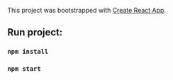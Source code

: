 This project was bootstrapped with [Create React App](https://github.com/facebook/create-react-app).

## Run project:

### `npm install`

### `npm start`
